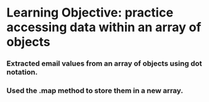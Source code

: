 # Learning Objective: practice accessing data within an array of objects

### Extracted email values from an array of objects using dot notation.
### Used the .map method to store them in a new array.